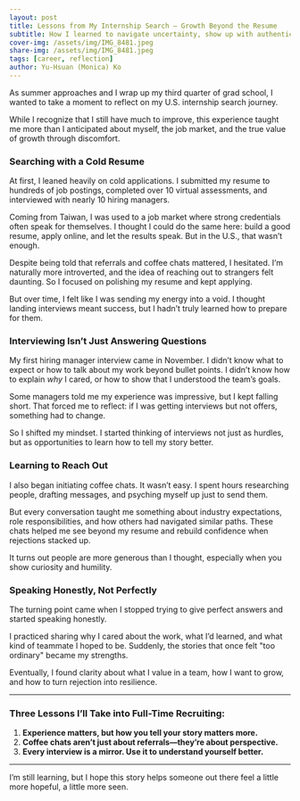 ```yaml
---
layout: post
title: Lessons from My Internship Search – Growth Beyond the Resume
subtitle: How I learned to navigate uncertainty, show up with authenticity, and grow through rejection
cover-img: /assets/img/IMG_8481.jpeg
share-img: /assets/img/IMG_8481.jpeg
tags: [career, reflection]
author: Yu-Hsuan (Monica) Ko
---
```


As summer approaches and I wrap up my third quarter of grad school, I wanted to take a moment to reflect on my U.S. internship search journey.

While I recognize that I still have much to improve, this experience taught me more than I anticipated about myself, the job market, and the true value of growth through discomfort.

### Searching with a Cold Resume

At first, I leaned heavily on cold applications. I submitted my resume to hundreds of job postings, completed over 10 virtual assessments, and interviewed with nearly 10 hiring managers.

Coming from Taiwan, I was used to a job market where strong credentials often speak for themselves. I thought I could do the same here: build a good resume, apply online, and let the results speak. But in the U.S., that wasn’t enough.

Despite being told that referrals and coffee chats mattered, I hesitated. I’m naturally more introverted, and the idea of reaching out to strangers felt daunting. So I focused on polishing my resume and kept applying.

But over time, I felt like I was sending my energy into a void. I thought landing interviews meant success, but I hadn’t truly learned how to prepare for them.

### Interviewing Isn’t Just Answering Questions

My first hiring manager interview came in November. I didn’t know what to expect or how to talk about my work beyond bullet points. I didn’t know how to explain *why* I cared, or how to show that I understood the team’s goals.

Some managers told me my experience was impressive, but I kept falling short. That forced me to reflect: if I was getting interviews but not offers, something had to change.

So I shifted my mindset. I started thinking of interviews not just as hurdles, but as opportunities to learn how to tell my story better.

### Learning to Reach Out

I also began initiating coffee chats. It wasn’t easy. I spent hours researching people, drafting messages, and psyching myself up just to send them.

But every conversation taught me something about industry expectations, role responsibilities, and how others had navigated similar paths. These chats helped me see beyond my resume and rebuild confidence when rejections stacked up.

It turns out people are more generous than I thought, especially when you show curiosity and humility.

### Speaking Honestly, Not Perfectly

The turning point came when I stopped trying to give perfect answers and started speaking honestly.

I practiced sharing why I cared about the work, what I’d learned, and what kind of teammate I hoped to be. Suddenly, the stories that once felt "too ordinary" became my strengths.

Eventually, I found clarity about what I value in a team, how I want to grow, and how to turn rejection into resilience.

---

### Three Lessons I’ll Take into Full-Time Recruiting:

1. **Experience matters, but how you tell your story matters more.**
2. **Coffee chats aren’t just about referrals—they’re about perspective.**
3. **Every interview is a mirror. Use it to understand yourself better.**

---

I’m still learning, but I hope this story helps someone out there feel a little more hopeful, a little more seen.


